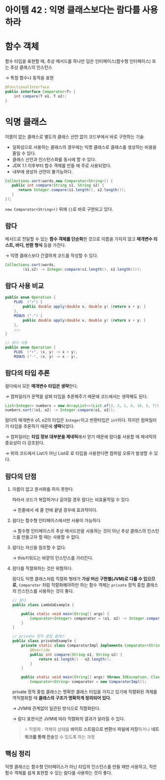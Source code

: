 # 아이템 42 : 익명 클래스보다는 람다를 사용하라

# 함수 객체

함수 타입을 표현할 때, 추상 메서드를 하나만 담은 인터페이스(함수형 인터페이스) 또는 추상 클래스의 인스턴스

→ 특정 함수나 동작을 표현

```java
@FunctionalInterface
public interface Comparator<T> {
    int compare(T o1, T o2);
}
```

# 익명 클래스

이름이 없는 클래스로 별도의 클래스 선언 없이 코드부에서 바로 구현하는 기술

- 일회성으로 사용하는 클래스의 경우에는 익명 클래스로 클래스를 생성하는 비용을 줄일 수 있다.
- 클래스 선언과 인스턴스화를 동시에 할 수 있다.
- JDK 1.1 이후부터 함수 객체를 만들 때 주로 사용되었다.
- 내부에 생성자 선언이 불가능하다.

```java
Collections.sort(words,new Comparator<String>() {
   public int compare(String s1, String s2) {
      return Integer.compare(s1.length(), s2.length());
   }
});
```

`new Comparator<String>()` 뒤에 `{}`로 바로 구현되고 있다.

## 람다

메서드로 전달할 수 있는 **함수 객체를 단순화**한 것으로 이름을 가지지 않고 **매개변수 리스트, 바디, 반환 형식** 등을 가진다.

→ 익명 클래스보다 간결하게 코드를 작성할 수 있다.

```java
Collections.sort(words,
		(s1,s2) -> Integer.compare(s1.length(), s2.length()));
```

## 람다 사용 비교

```java
public enum Operation {
    PLUS  ("+") {
    	public double apply(double x, double y) {return x + y; }
    },
    MINUS ("-") {
    	public double apply(double x, double y) {return x + y; }
    },  
    ...
}

// 람다 사용
public enum Operation {
    PLUS  ("+", (x, y) -> x + y),
    MINUS ("-", (x, y) -> x - y),
```

## 람다의 타입 추론

람다에서 모든 **매개변수 타입은 생략**한다.

→ 컴파일러가 문맥을 살펴 타입을 추론해주기 때문에 코드에서는 생략해도 된다.

```java
List<Integer> numbers = new ArrayList<>(List.of(3, 2, 1, 4, 10, 5, 7));
numbers.sort((o1, o2) -> Integer.compare(o1, o2));
```

람다의 매개변수 o1, o2의 타입은 `Integer`이고 반환타입은 `int`이다. 하지만 컴파일러가 타입을 추론하기 때문에 **생략**되었다.

→ 컴파일러는 **타입 정보 대부분을 제네릭**에서 얻기 때문에 람다를 사용할 때 제네릭의 중요성이 더 강조된다.

→ 위의 코드에서 List<Integer>가 아닌 List로 로 타입을 사용한다면 컴파일 오류가 발생할 수 있다.

## 람다의 단점

1. 이름이 없고 문서화를 하지 못한다.
    
    따라서 코드가 복잡하거나 길어질 경우 람다는 비효율적일 수 있다.
    
    → 한줄에서 세 줄 안에 끝낼 경우에 효과적이다.
    
2. 람다는 함수형 인터페이스에서만 사용이 가능하다.
    
    → 함수형 인터페이스의 추상 메서드만을 사용하는 것이 아닌 추상 클래스의 인스턴스를 만들고자 할 때는 사용할 수 없다.
    
3. 람다는 자신을 참조할 수 없다.
    
    → this키워드는 바깥의 인스턴스를 가리킨다.
    
4. 람다를 직렬화하는 것은 위험하다.
    
    람다도 익명 클래스처럼 직렬화 형태가 **가상 머신 구현별(JVM)로 다를 수 있으므로**, `Comparator` 처럼 직렬화해야하만 하는 함수 객체는 `private` 정적 중첩 클래스의 인스턴스를 사용하는 것이 좋다.
    
    ```java
    // 람다
    public class LambdaExample {
    
        public static void main(String[] args) {
            Comparator<Integer> comparator = (o1, o2) -> Integer.compare(o1, o2);
        }
    }
    
    // private 정적 중첩 클래스
    public class privateExample {
        private static class ComparatorImpl implements Comparator<String>, Serializable {
            @Override
            public int compare(String o1, String o2) {
                return o1.length() - o2.length();
            }
        }
    
        public static void main(String[] args) throws IOException, ClassNotFoundException {
            Comparator<String> comparator = new ComparatorImpl();
    ```
    
    private 정적 중첩 클래스는 명확한 클래스 타입을 가지고 있기에 직렬화된 객체를 역직렬화할 때 **클래스의 구조가 명확하게 정의되어 있다.** 
    
    → JVM에 관계없이 일관된 방식으로 직렬화된다.
    
    → 람다 표현식은 JVM에 따라 직렬화의 결과가 달라질 수 있다.
    

    > ⭐ 직렬화 : 객체의 상태를 **바이트 스트림으로 변환**해 **파일에 저장**하거나 **네트워크를 통해 전송**할 수 있도록 하는 과정
    
    

    

## 핵심 정리

익명 클래스는 함수형 인터페이스가 아닌 타입의 인스턴스를 만들 때만 사용하고, 작은 함수 객체를 쉽게 표현할 수 있는 람다를 사용하는 것이 좋다.